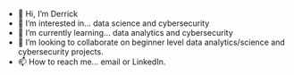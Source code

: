 - 👋 Hi, I’m Derrick
- 👀 I’m interested in... data science and cybersecurity
- 🌱 I’m currently learning... data analytics and cybersecurity
- 💞️ I’m looking to collaborate on beginner level data analytics/science and cybersecurity projects. 
- 📫 How to reach me... email or LinkedIn.

<!---
Dphelpsjr/Dphelpsjr is a ✨ special ✨ repository because its `README.md` (this file) appears on your GitHub profile.
You can click the Preview link to take a look at your changes.
--->
